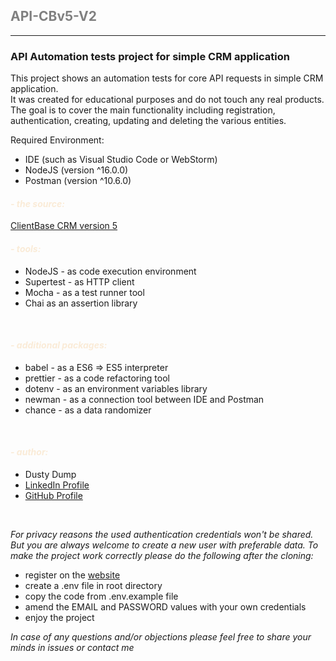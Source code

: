 ## <font color="Gray"> API-CBv5-V2 </font>

---

### API Automation tests project for simple CRM application

This project shows an automation tests for core API requests in simple CRM application.<br>
It was created for educational purposes and do not touch any real products.<br>
The goal is to cover the main functionality including registration, authentication, creating, updating and deleting the various entities.

Required Environment:<br>
- IDE (such as Visual Studio Code or WebStorm)
- NodeJS (version ^16.0.0)
- Postman (version ^10.6.0)
#### *<font color="AntiqueWhite"> - the source:</font>*

[ClientBase CRM version 5](https://clientbase.us/v5)


#### *<font color="AntiqueWhite"> - tools:</font>*

- NodeJS - as code execution environment
- Supertest - as HTTP client
- Mocha - as a test runner tool
- Chai as an assertion library

<br>

#### *<font color="AntiqueWhite"> - additional packages:</font>*

- babel - as a ES6 => ES5 interpreter
- prettier - as a code refactoring tool
- dotenv - as an environment variables library
- newman - as a connection tool between IDE and Postman
- chance - as a data randomizer
<br>

#### *<font color="AntiqueWhite"> - author:</font>*
- Dusty Dump
- [LinkedIn Profile](https://www.linkedin.com/in/fazil-mammedov/)
- [GitHub Profile](https://github.com/dumpdusty)

<br>

*For privacy reasons the used authentication credentials won't be shared. 
But you are always welcome to create a new user with preferable data.
To make the project work correctly please do the following after the cloning:*

- register on the [website](https://clientbase.us/v5)
- create a .env file in root directory
- copy the code from .env.example file
- amend the EMAIL and PASSWORD values with your own credentials
- enjoy the project

*In case of any questions and/or objections please feel free to share your minds in issues or contact me*
